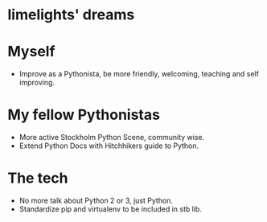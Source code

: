 limelights' dreams
===================

# Myself

- Improve as a Pythonista, be more friendly, welcoming, teaching and self improving.

# My fellow Pythonistas

- More active Stockholm Python Scene, community wise.
- Extend Python Docs with Hitchhikers guide to Python.

# The tech

- No more talk about Python 2 or 3, just Python.
- Standardize pip and virtualenv to be included in stb lib.
